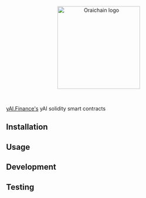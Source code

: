 <br/>
<p align="center">
<a href="https://yai.finance/" target="_blank" color="#0d2990">
  <img src="https://res.cloudinary.com/djy5gktft/image/upload/v1602076597/ORAI/Asset_1_4x_ybwxbv.png" width="225" alt="Oraichain logo">
</a>
</p>
<br/>

[yAI.Finance's](https://yai.finance/) yAI solidity smart contracts

## Installation

## Usage

## Development

## Testing
